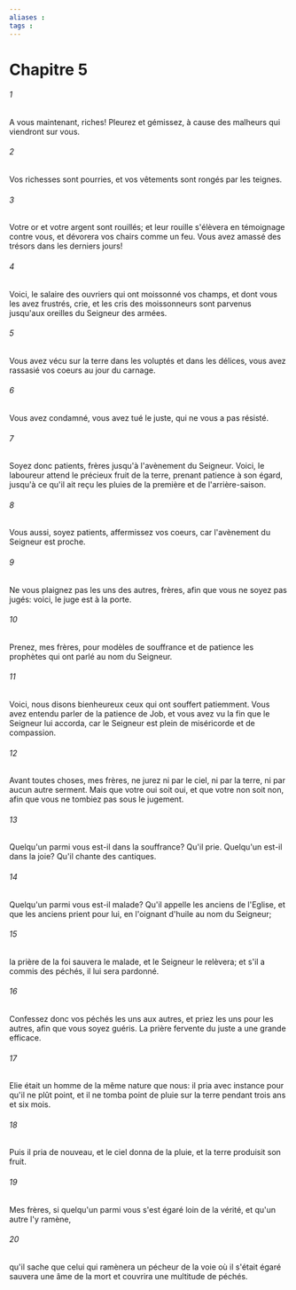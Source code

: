 ```yaml
---
aliases : 
tags : 
---
```


# Chapitre 5

###### 1
A vous maintenant, riches! Pleurez et gémissez, à cause des malheurs qui viendront sur vous.
###### 2
Vos richesses sont pourries, et vos vêtements sont rongés par les teignes.
###### 3
Votre or et votre argent sont rouillés; et leur rouille s'élèvera en témoignage contre vous, et dévorera vos chairs comme un feu. Vous avez amassé des trésors dans les derniers jours!
###### 4
Voici, le salaire des ouvriers qui ont moissonné vos champs, et dont vous les avez frustrés, crie, et les cris des moissonneurs sont parvenus jusqu'aux oreilles du Seigneur des armées.
###### 5
Vous avez vécu sur la terre dans les voluptés et dans les délices, vous avez rassasié vos coeurs au jour du carnage.
###### 6
Vous avez condamné, vous avez tué le juste, qui ne vous a pas résisté.
###### 7
Soyez donc patients, frères jusqu'à l'avènement du Seigneur. Voici, le laboureur attend le précieux fruit de la terre, prenant patience à son égard, jusqu'à ce qu'il ait reçu les pluies de la première et de l'arrière-saison.
###### 8
Vous aussi, soyez patients, affermissez vos coeurs, car l'avènement du Seigneur est proche.
###### 9
Ne vous plaignez pas les uns des autres, frères, afin que vous ne soyez pas jugés: voici, le juge est à la porte.
###### 10
Prenez, mes frères, pour modèles de souffrance et de patience les prophètes qui ont parlé au nom du Seigneur.
###### 11
Voici, nous disons bienheureux ceux qui ont souffert patiemment. Vous avez entendu parler de la patience de Job, et vous avez vu la fin que le Seigneur lui accorda, car le Seigneur est plein de miséricorde et de compassion.
###### 12
Avant toutes choses, mes frères, ne jurez ni par le ciel, ni par la terre, ni par aucun autre serment. Mais que votre oui soit oui, et que votre non soit non, afin que vous ne tombiez pas sous le jugement.
###### 13
Quelqu'un parmi vous est-il dans la souffrance? Qu'il prie. Quelqu'un est-il dans la joie? Qu'il chante des cantiques.
###### 14
Quelqu'un parmi vous est-il malade? Qu'il appelle les anciens de l'Eglise, et que les anciens prient pour lui, en l'oignant d'huile au nom du Seigneur;
###### 15
la prière de la foi sauvera le malade, et le Seigneur le relèvera; et s'il a commis des péchés, il lui sera pardonné.
###### 16
Confessez donc vos péchés les uns aux autres, et priez les uns pour les autres, afin que vous soyez guéris. La prière fervente du juste a une grande efficace.
###### 17
Elie était un homme de la même nature que nous: il pria avec instance pour qu'il ne plût point, et il ne tomba point de pluie sur la terre pendant trois ans et six mois.
###### 18
Puis il pria de nouveau, et le ciel donna de la pluie, et la terre produisit son fruit.
###### 19
Mes frères, si quelqu'un parmi vous s'est égaré loin de la vérité, et qu'un autre l'y ramène,
###### 20
qu'il sache que celui qui ramènera un pécheur de la voie où il s'était égaré sauvera une âme de la mort et couvrira une multitude de péchés.
